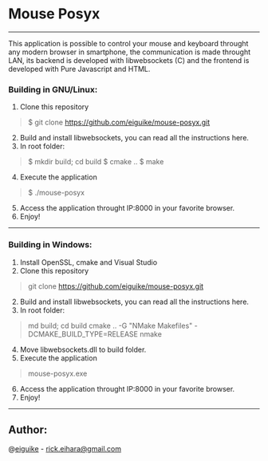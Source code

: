 # Mouse Posyx
---
This application is possible to control your mouse and keyboard throught any modern browser in smartphone, the communication is made throught LAN, its backend is developed with libwebsockets (C) and the frontend is developed with Pure Javascript and HTML.

### Building in GNU/Linux:
1. Clone this repository
> $ git clone https://github.com/eiguike/mouse-posyx.git
2. Build and install libwebsockets, you can read all the instructions here.
3. In root folder:
> $ mkdir build; cd build
> $ cmake ..
> $ make
4. Execute the application
> $ ./mouse-posyx
5. Access the application throught IP:8000 in your favorite browser.
6. Enjoy!

---

### Building in Windows:
1. Install OpenSSL, cmake and Visual Studio
2. Clone this repository
> git clone https://github.com/eiguike/mouse-posyx.git
2. Build and install libwebsockets, you can read all the instructions here.
3. In root folder:
> md build; cd build
> cmake .. -G "NMake Makefiles" -DCMAKE_BUILD_TYPE=RELEASE
> nmake
4. Move libwebsockets.dll to build folder.
5. Execute the application
> mouse-posyx.exe
6. Access the application throught IP:8000 in your favorite browser.
7. Enjoy!


---

## Author:
@[eiguike](https://github.com/eiguike) - [rick.eihara@gmail.com](mailto:rick.eihara@gmail.com)

